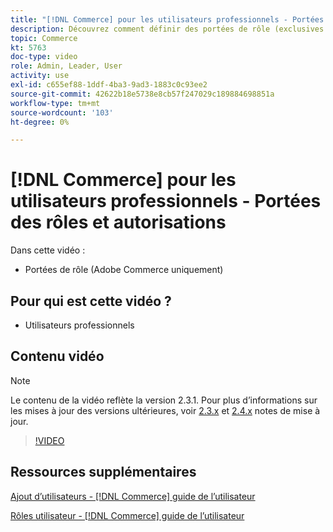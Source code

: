 ```yaml
---
title: "[!DNL Commerce] pour les utilisateurs professionnels - Portées des rôles et autorisations"
description: Découvrez comment définir des portées de rôle (exclusives à Adobe Commerce) et les autorisations associées par site ou magasin.
topic: Commerce
kt: 5763
doc-type: video
role: Admin, Leader, User
activity: use
exl-id: c655ef88-1ddf-4ba3-9ad3-1883c0c93ee2
source-git-commit: 42622b18e5738e8cb57f247029c189884698851a
workflow-type: tm+mt
source-wordcount: '103'
ht-degree: 0%

---
```


# [!DNL Commerce] pour les utilisateurs professionnels - Portées des rôles et autorisations

Dans cette vidéo :

- Portées de rôle (Adobe Commerce uniquement)

## Pour qui est cette vidéo ?

- Utilisateurs professionnels

## Contenu vidéo

>[!NOTE]
>
>Le contenu de la vidéo reflète la version 2.3.1. Pour plus d’informations sur les mises à jour des versions ultérieures, voir [ 2.3.x](https://devdocs.magento.com/guides/v2.3/release-notes/bk-release-notes.html) et [2.4.x](https://devdocs.magento.com/guides/v2.4/release-notes/bk-release-notes.html) notes de mise à jour.

>[!VIDEO](https://video.tv.adobe.com/v/35948?quality=12&learn=on)

## Ressources supplémentaires

[Ajout d’utilisateurs - [!DNL Commerce] guide de l’utilisateur](https://docs.magento.com/user-guide/system/permissions-users-all.html)

[Rôles utilisateur - [!DNL Commerce] guide de l’utilisateur](https://docs.magento.com/user-guide/system/permissions-user-roles.html)
